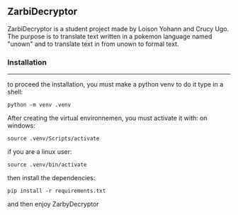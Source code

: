 ## ZarbiDecryptor

ZarbiDecryptor is a student project made by Loison Yohann and Crucy Ugo.
The purpose is to translate text written in a pokemon language named "unown" and to translate text in from unown to formal text.

### Installation
---
to proceed the installation, you must make a python venv
to do it type in a shell: 

```
python -m venv .venv
```

After creating the virtual environnemen, you must activate it with:
on windows:
```
source .venv/Scripts/activate
```
if you are a linux user: 
```
source .venv/bin/activate
```

then install the dependencies:
```
pip install -r requirements.txt
```

and then enjoy ZarbyDecryptor
